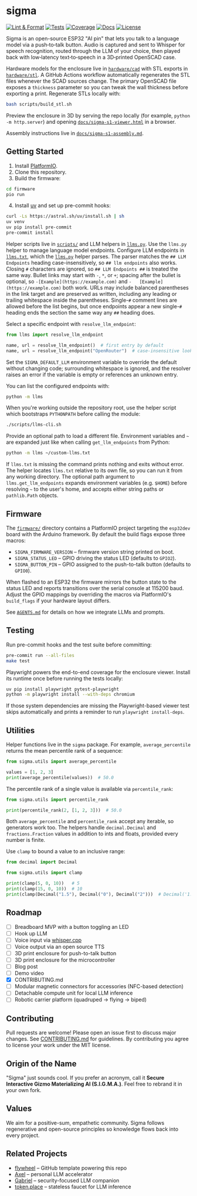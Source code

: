 # sigma

[![Lint & Format](https://img.shields.io/github/actions/workflow/status/futuroptimist/sigma/.github/workflows/01-lint-format.yml?label=lint%20%26%20format)](https://github.com/futuroptimist/sigma/actions/workflows/01-lint-format.yml)
[![Tests](https://img.shields.io/github/actions/workflow/status/futuroptimist/sigma/.github/workflows/02-tests.yml?label=tests)](https://github.com/futuroptimist/sigma/actions/workflows/02-tests.yml)
[![Coverage](https://codecov.io/gh/futuroptimist/sigma/branch/main/graph/badge.svg)](https://codecov.io/gh/futuroptimist/sigma)
[![Docs](https://img.shields.io/github/actions/workflow/status/futuroptimist/sigma/.github/workflows/03-docs.yml?label=docs)](https://github.com/futuroptimist/sigma/actions/workflows/03-docs.yml)
[![License](https://img.shields.io/github/license/futuroptimist/sigma)](LICENSE)

Sigma is an open-source ESP32 "AI pin" that lets you talk to a language model via a push‑to‑talk button. Audio is captured and sent to Whisper for speech recognition, routed through the LLM of your choice, then played back with low‑latency text‑to‑speech in a 3D‑printed OpenSCAD case.

Hardware models for the enclosure live in [`hardware/cad`](hardware/cad) with
STL exports in [`hardware/stl`](hardware/stl). A GitHub Actions workflow
automatically regenerates the STL files whenever the SCAD sources change.
The primary OpenSCAD file exposes a `thickness` parameter so you can tweak the
wall thickness before exporting a print.
Regenerate STLs locally with:

```bash
bash scripts/build_stl.sh
```

Preview the enclosure in 3D by serving the repo locally (for example,
`python -m http.server`) and opening
[`docs/sigma-s1-viewer.html`](docs/sigma-s1-viewer.html) in a browser.

Assembly instructions live in [`docs/sigma-s1-assembly.md`](docs/sigma-s1-assembly.md).

## Getting Started

1. Install [PlatformIO](https://platformio.org/).
2. Clone this repository.
3. Build the firmware:

```bash
cd firmware
pio run
```

4. Install [uv](https://github.com/astral-sh/uv) and set up pre-commit hooks:
```bash
curl -Ls https://astral.sh/uv/install.sh | sh
uv venv
uv pip install pre-commit
pre-commit install
```

Helper scripts live in [`scripts/`](scripts/) and LLM helpers in [`llms.py`](llms.py).
Use the `llms.py` helper to manage language model endpoints.
Configure LLM endpoints in [`llms.txt`](llms.txt), which the [`llms.py`](llms.py) helper parses.
The parser matches the `## LLM Endpoints` heading case-insensitively,
so `## llm endpoints` also works. Closing `#` characters are ignored,
so `## LLM Endpoints ##` is treated the same way.
Bullet links may start with `-`, `*`, or `+`; spacing after the bullet is optional, so
`-[Example](https://example.com)` and `-   [Example](https://example.com)` both work.
URLs may include balanced parentheses in the link target and are preserved as written,
including any leading or trailing whitespace inside the parentheses.
Single-`#` comment lines are allowed before the list begins, but once endpoints appear a
new single-`#` heading ends the section the same way any `##` heading does.

Select a specific endpoint with `resolve_llm_endpoint`:

```python
from llms import resolve_llm_endpoint

name, url = resolve_llm_endpoint()  # first entry by default
name, url = resolve_llm_endpoint("OpenRouter")  # case-insensitive lookup
```

Set the `SIGMA_DEFAULT_LLM` environment variable to override the default without
changing code; surrounding whitespace is ignored, and the resolver raises an error if the
variable is empty or references an unknown entry.

You can list the configured endpoints with:

```bash
python -m llms
```

When you're working outside the repository root, use the helper script which
bootstraps ``PYTHONPATH`` before calling the module:

```bash
./scripts/llms-cli.sh
```

Provide an optional path to load a different file. Environment variables and
``~`` are expanded just like when calling ``get_llm_endpoints`` from Python:

```bash
python -m llms ~/custom-llms.txt
```

If `llms.txt` is missing the command prints nothing and exits without error. The helper
locates `llms.txt` relative to its own file, so you can run it from any working
directory. The optional path argument to ``llms.get_llm_endpoints`` expands environment
variables (e.g. ``$HOME``) before resolving ``~`` to the user's home, and accepts either
string paths or ``pathlib.Path`` objects.

## Firmware

The [`firmware/`](firmware) directory contains a PlatformIO project targeting the
`esp32dev` board with the Arduino framework. By default the build flags expose
three macros:

- `SIGMA_FIRMWARE_VERSION` – firmware version string printed on boot.
- `SIGMA_STATUS_LED` – GPIO driving the status LED (defaults to `GPIO2`).
- `SIGMA_BUTTON_PIN` – GPIO assigned to the push-to-talk button (defaults to `GPIO0`).

When flashed to an ESP32 the firmware mirrors the button state to the status LED
and reports transitions over the serial console at 115200 baud. Adjust the GPIO
mappings by overriding the macros via PlatformIO's `build_flags` if your
hardware layout differs.

See [`AGENTS.md`](AGENTS.md) for details on how we integrate LLMs and prompts.

## Testing

Run pre-commit hooks and the test suite before committing:

```bash
pre-commit run --all-files
make test
```

Playwright powers the end-to-end coverage for the enclosure viewer. Install its
runtime once before running the tests locally:

```bash
uv pip install playwright pytest-playwright
python -m playwright install --with-deps chromium
```

If those system dependencies are missing the Playwright-based viewer test skips automatically
and prints a reminder to run `playwright install-deps`.

## Utilities

Helper functions live in the `sigma` package. For example, `average_percentile`
returns the mean percentile rank of a sequence:

```python
from sigma.utils import average_percentile

values = [1, 2, 3]
print(average_percentile(values))  # 50.0
```

The percentile rank of a single value is available via `percentile_rank`:

```python
from sigma.utils import percentile_rank

print(percentile_rank(2, [1, 2, 3]))  # 50.0
```

Both `average_percentile` and `percentile_rank` accept any iterable, so generators work too.
The helpers handle `decimal.Decimal` and `fractions.Fraction` values in addition to ints and
floats, provided every number is finite.

Use `clamp` to bound a value to an inclusive range:

```python
from decimal import Decimal

from sigma.utils import clamp

print(clamp(5, 0, 10))   # 5
print(clamp(15, 0, 10))  # 10
print(clamp(Decimal("1.5"), Decimal("0"), Decimal("2")))  # Decimal('1.5')
```

## Roadmap

- [ ] Breadboard MVP with a button toggling an LED
- [ ] Hook up LLM
- [ ] Voice input via [whisper.cpp](https://github.com/ggerganov/whisper.cpp)
- [ ] Voice output via an open source TTS
- [ ] 3D print enclosure for push-to-talk button
- [ ] 3D print enclosure for the microcontroller
- [ ] Blog post
- [ ] Demo video
- [x] CONTRIBUTING.md
- [ ] Modular magnetic connectors for accessories (NFC-based detection)
- [ ] Detachable compute unit for local LLM inference
- [ ] Robotic carrier platform (quadruped → flying → biped)

## Contributing

Pull requests are welcome! Please open an issue first to discuss major changes. See [CONTRIBUTING.md](CONTRIBUTING.md) for guidelines. By contributing you agree to license your work under the MIT license.

## Origin of the Name

"Sigma" just sounds cool. If you prefer an acronym, call it **Secure Interactive Gizmo Materializing AI (S.I.G.M.A.)**. Feel free to rebrand it in your own fork.

## Values

We aim for a positive-sum, empathetic community. Sigma follows regenerative and open-source principles so knowledge flows back into every project.

## Related Projects

- [flywheel](https://github.com/futuroptimist/flywheel) – GitHub template powering this repo
- [Axel](https://github.com/futuroptimist/axel) – personal LLM accelerator
- [Gabriel](https://github.com/futuroptimist/gabriel) – security-focused LLM companion
- [token.place](https://github.com/futuroptimist/token.place) – stateless faucet for LLM inference

